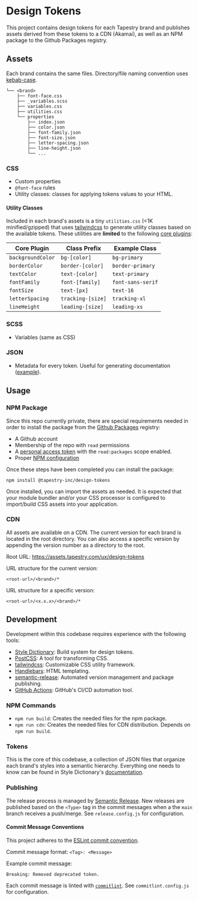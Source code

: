 # Design Tokens

This project contains design tokens for each Tapestry brand and publishes assets derived from these tokens to a CDN (Akamai), as well as an NPM package to the Github Packages registry.

## Assets

Each brand contains the same files. Directory/file naming convention uses [kebab-case](<https://en.wikipedia.org/wiki/Naming_convention_(programming)#Delimiter-separated_words>).

```
└── <brand>
    ├── font-face.css
    ├── _variables.scss
    ├── variables.css
    ├── utilities.css
    └── properties
        ├── index.json
        ├── color.json
        ├── font-family.json
        ├── font-size.json
        ├── letter-spacing.json
        ├── line-height.json
        └── ...
```

### CSS

- Custom properties
- `@font-face` rules
- Utility classes: classes for applying tokens values to your HTML.

#### Utility Classes

Included in each brand's assets is a tiny `utilities.css` (<1K minified/gzipped) that uses [tailwindcss](https://tailwindcss.com/docs) to generate utility classes based on the available tokens. These utilities are **limited** to the following [core plugins](https://tailwindcss.com/docs/configuration#core-plugins):

| Core Plugin       | Class Prefix      | Example Class     |
| ----------------- | ----------------- | ----------------- |
| `backgroundColor` | `bg-[color]`      | `bg-primary`      |
| `borderColor`     | `border-[color]`  | `border-primary`  |
| `textColor`       | `text-[color]`    | `text-primary`    |
| `fontFamily`      | `font-[family]`   | `font-sans-serif` |
| `fontSize`        | `text-[px]`       | `text-16`         |
| `letterSpacing`   | `tracking-[size]` | `tracking-xl`     |
| `lineHeight`      | `leading-[size]`  | `leading-xs`      |

### SCSS

- Variables (same as CSS)

### JSON

- Metadata for every token. Useful for generating documentation ([example](https://assets.tapestry.com/ux/design-tokens/stuart-weitzman/index.html)).

## Usage

### NPM Package

Since this repo currently private, there are special requirements needed in order to install the package from the [Github Packages](https://docs.github.com/en/packages/learn-github-packages/about-github-packages) registry:

- A Github account
- Membership of the repo with `read` permissions
- A [personal access token](https://docs.github.com/en/github/authenticating-to-github/creating-a-personal-access-token) with the `read:packages` scope enabled.
- Proper [NPM configuration](https://docs.github.com/en/packages/guides/configuring-npm-for-use-with-github-packages#installing-a-package)

Once these steps have been completed you can install the package:

```
npm install @tapestry-inc/design-tokens
```

Once installed, you can import the assets as needed. It is expected that your module bundler and/or your CSS processor is configured to import/build CSS assets into your application.

### CDN

All assets are available on a CDN. The current version for each brand is located in the root directory. You can also access a specific version by appending the version number as a directory to the root.

Root URL: https://assets.tapestry.com/ux/design-tokens

URL structure for the current version:

```
<root-url>/<brand>/*
```

URL structure for a specific version:

```
<root-url>/<x.x.x>/<brand>/*
```

## Development

Development within this codebase requires experience with the following tools:

- [Style Dictionary](https://amzn.github.io/style-dictionary/): Build system for design tokens.
- [PostCSS](https://postcss.org/): A tool for transforming CSS.
- [tailwindcss](https://tailwindcss.com/docs): Customizable CSS utility framework.
- [Handlebars](https://handlebarsjs.com/): HTML templating.
- [semantic-release](https://semantic-release.gitbook.io/semantic-release/): Automated version management and package publishing.
- [GitHub Actions](https://docs.github.com/en/actions/learn-github-actions/introduction-to-github-actions): GitHub's CI/CD automation tool.

### NPM Commands

- `npm run build`: Creates the needed files for the npm package.
- `npm run cdn`: Creates the needed files for CDN distribution. Depends on `npm run build`.

### Tokens

This is the core of this codebase, a collection of JSON files that organize each brand's styles into a semantic hierarchy. Everything one needs to know can be found in Style Dictionary's [documentation](https://amzn.github.io/style-dictionary/#/README).

### Publishing

The release process is managed by [Semantic Release](https://semantic-release.gitbook.io/semantic-release/). New releases are published based on the `<Type>` tag in the commit messages when a the `main` branch receives a push/merge. See `release.config.js` for configuration.

#### Commit Message Conventions

This project adheres to the [ESLint commit convention](https://github.com/conventional-changelog/conventional-changelog/tree/master/packages/conventional-changelog-eslint#readme).

Commit message format: `<Tag>: <Message>`

Example commit message:

```
Breaking: Removed deprecated token.
```

Each commit message is linted with [`commitlint`](https://commitlint.js.org). See `commitlint.config.js` for configuration.
